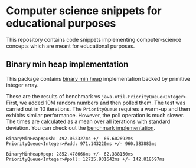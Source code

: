 # Computer science snippets for educational purposes

This repository contains code snippets implementing computer-science concepts
which are meant for educational purposes.

## Binary min heap implementation

This package contains [binary min heap](https://github.com/klimesf/edu/blob/master/src/main/java/cz/filipklimes/edu/datastructure/BinaryMinHeap.java)
implementation backed by primitive integer array.

These are the results of benchmark vs `java.util.PriorityQueue<Integer>`.
First, we added 10M random numbers and then polled them. The test was carried
out in 10 iterations. The `PriorityQueue` requires a warm-up and then exhibits
similar performance. However, the poll operation is much slower. The times are
calculated as a mean over all iterations with standard deviation.
You can check out the [benchmark implementation](https://github.com/klimesf/edu/blob/master/src/main/java/cz/filipklimes/edu/datastructure/HeapBenchmark.java).

```
BinaryMinHeap#push: 492.062327ms +/- 66.602692ms
PriorityQueue<Integer>#add: 971.143220ms +/- 960.383883ms

BinaryMinHeap#pop: 2852.478666ms +/- 62.338150ms
PriorityQueue<Integer>#poll: 12725.931642ms +/- 142.818597ms
```
